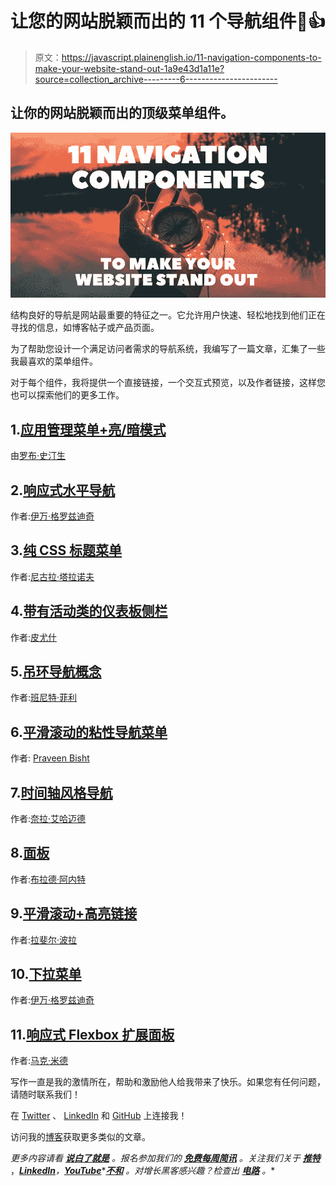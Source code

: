 # 让您的网站脱颖而出的 11 个导航组件💯👍

> 原文：<https://javascript.plainenglish.io/11-navigation-components-to-make-your-website-stand-out-1a9e43d1a11e?source=collection_archive---------6----------------------->

## 让你的网站脱颖而出的顶级菜单组件。

![](img/c527e3341a55146b311b3064d1c2e7c8.png)

结构良好的导航是网站最重要的特征之一。它允许用户快速、轻松地找到他们正在寻找的信息，如博客帖子或产品页面。

为了帮助您设计一个满足访问者需求的导航系统，我编写了一篇文章，汇集了一些我最喜欢的菜单组件。

对于每个组件，我将提供一个直接链接，一个交互式预览，以及作者链接，这样您也可以探索他们的更多工作。

## 1.[应用管理菜单+亮/暗模式](https://codepen.io/robstinson/pen/bGwpNMV)

由[罗布·史汀生](https://codepen.io/robstinson)

## 2.[响应式水平导航](https://codepen.io/ig_design/pen/omQXoQ)

作者:[伊万·格罗兹迪奇](https://codepen.io/ig_design)

## 3.[纯 CSS 标题菜单](https://codepen.io/suez/pen/gPRjBo)

作者:[尼古拉·塔拉诺夫](https://codepen.io/suez)

## 4.[带有活动类的仪表板侧栏](https://codepen.io/piyushpd139/pen/rNBGeNK)

作者:[皮尤什](https://codepen.io/piyushpd139)

## 5.[吊环导航概念](https://codepen.io/bennettfeely/pen/qRJOZJ)

作者:[班尼特·菲利](https://codepen.io/bennettfeely)

## 6.[平滑滚动的粘性导航菜单](https://codepen.io/prvnbist/pen/GQMPZq)

作者: [Praveen Bisht](https://codepen.io/prvnbist)

## 7.[时间轴风格导航](https://codepen.io/nailaahmad/pen/MyZXVE)

作者:[奈拉·艾哈迈德](https://codepen.io/nailaahmad)

## 8.[面板](https://codepen.io/bradarnett/pen/dNEbzB)

作者:[布拉德·阿内特](https://codepen.io/bradarnett)

## 9.[平滑滚动+高亮链接](https://codepen.io/rpora/pen/wBaLPp)

作者:[拉斐尔·波拉](https://codepen.io/rpora)

## 10.[下拉菜单](https://codepen.io/ig_design/pen/pGKxpO)

作者:[伊万·格罗兹迪奇](https://codepen.io/ig_design)

## 11.[响应式 Flexbox 扩展面板](https://codepen.io/markmead/pen/VGpvGm)

作者:[马克·米德](https://codepen.io/markmead)

写作一直是我的激情所在，帮助和激励他人给我带来了快乐。如果您有任何问题，请随时联系我们！

在 [Twitter](https://twitter.com/madzadev) 、 [LinkedIn](https://www.linkedin.com/in/madzadev/) 和 [GitHub](https://github.com/madzadev) 上连接我！

访问我的[博客](https://madza.dev/blog)获取更多类似的文章。

*更多内容请看* [***说白了就是***](https://plainenglish.io/) *。报名参加我们的* [***免费每周简讯***](http://newsletter.plainenglish.io/) *。关注我们关于* [***推特***](https://twitter.com/inPlainEngHQ) ，[***LinkedIn***](https://www.linkedin.com/company/inplainenglish/)*，*[***YouTube***](https://www.youtube.com/channel/UCtipWUghju290NWcn8jhyAw)*[***不和***](https://discord.gg/GtDtUAvyhW) *。对增长黑客感兴趣？检查出* [***电路***](https://circuit.ooo/) *。**